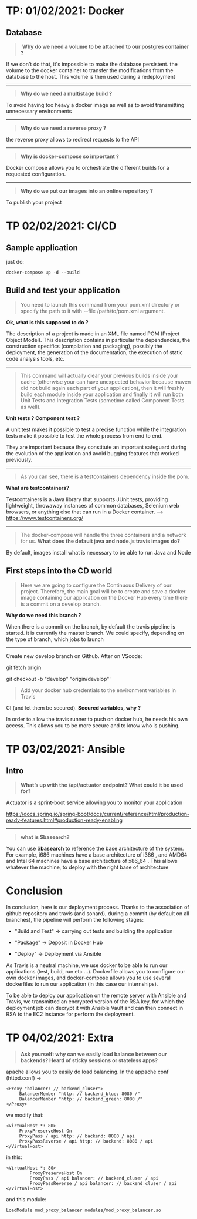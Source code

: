 
  

# TP: 01/02/2021: Docker

## Database

  

> ​ **Why do we need a volume to be attached to our postgres container ?**

  

If we don't do that, it's impossible to make the database persistent. the volume to the docker container to transfer the modifications from the database to the host. This volume is then used during a redeployment

----

>  **Why do we need a multistage build ?**

>

To avoid having too heavy a docker image as well as to avoid transmitting unnecessary environments

  

----

>  **Why do we need a reverse proxy ?**

  

the reverse proxy allows to redirect requests to the API

  

---

>  **Why is docker-compose so important ?**

  

Docker compose allows you to orchestrate the different builds for a requested configuration.

  

----

  

>  **Why do we put our images into an online repository ?**

  

To publish your project

# TP 02/02/2021: CI/CD

  

## Sample application

  

just do:

  

`docker-compose up -d --build`

  

## Build and test your application

  

> You need to launch this command from your pom.xml directory or specify the path to it with --file /path/to/pom.xml ​argument.

**Ok, what is this supposed to do ?**

  

The description of a project is made in an XML file named POM (Project Object Model). This description contains in particular the dependencies, the construction specifics (compilation and packaging), possibly the deployment, the generation of the documentation, the execution of static code analysis tools, etc.

  

---

  

>This command will actually clear your previous builds inside your cache (otherwise your can have unexpected behavior because maven did not build again each part of your application), then it will freshly build each module inside your application and finally it will run both ​Unit Tests​ and ​Integration Tests​ (sometime called Component Tests as well).

**Unit tests ? Component test ?**

  

A unit test makes it possible to test a precise function while the integration tests make it possible to test the whole process from end to end.

They are important because they constitute an important safeguard during the evolution of the application and avoid bugging features that worked previously.

  

---

  

> As you can see, there is a testcontainers dependency inside the pom.

**What are testcontainers?**

  

Testcontainers is a Java library that supports JUnit tests, providing lightweight, throwaway instances of common databases, Selenium web browsers, or anything else that can run in a Docker container. --> https://www.testcontainers.org/

  

----

  

> The docker-compose will handle the three containers and a network for us.
> **What does the default java and node.js travis images do?**

By default, images install what is necessary to be able to run Java and Node

  

## First steps into the CD world

  

  

> Here we are going to configure the Continuous Delivery of our project. Therefore, the main goal will be to create and save a docker image containing our application on the Docker Hub every time there is a commit on a develop branch.

**Why do we need this branch ?**

  

When there is a commit on the branch, by default the travis pipeline is started. it is currently the master branch. We could specify, depending on the type of branch, which jobs to launch

  

----

Create new develop branch on Github. After on VScode:

  

git fetch origin

git checkout -b "develop" "origin/develop"'

  

> Add your docker hub credentials to the environment variables in Travis

CI (and let them be secured). **Secured variables, why ?**

  

In order to allow the travis runner to push on docker hub, he needs his own access. This allows you to be more secure and to know who is pushing.

  

# TP 03/02/2021: Ansible

  

## Intro

  

>  **What’s up with the /api/actuator endpoint? What could it be used for?**

  

Actuator is a sprint-boot service allowing you to monitor your application

https://docs.spring.io/spring-boot/docs/current/reference/html/production-ready-features.html#production-ready-enabling

  

---

>  **what is $basearch?**

  

You can use $**basearch** to reference the base architecture of the system. For example, i686 machines have a base architecture of i386 , and AMD64 and Intel 64 machines have a base architecture of x86_64 . This allows whatever the machine, to deploy with the right base of architecture

  

# Conclusion

In conclusion, here is our deployment process. Thanks to the association of github repository and travis (and sonard), during a commit (by default on all branches), the pipeline will perform the following stages:

  

- "Build and Test" -> carrying out tests and building the application

- "Package" -> Deposit in Docker Hub

- "Deploy" -> Deployment via Ansible

  

As Travis is a neutral machine, we use docker to be able to run our applications (test, build, run etc ...). Dockerfile allows you to configure our own docker images, and docker-compose allows you to use several dockerfiles to run our application (in this case our internships).

  

To be able to deploy our application on the remote server with Ansible and Travis, we transmitted an encrypted version of the RSA key, for which the deployment job can decrypt it with Ansible Vault and can then connect in RSA to the EC2 instance for perform the deployment.

# TP 04/02/2021: Extra

> **Ask yourself: why can we easily load balance between our backends? Heard of sticky sessions or stateless apps?**

apache allows you to easily do load balancing. In the appache conf (httpd.conf) ->

    <Proxy "balancer: // backend_cluser">
         BalancerMember "http: // backend_blue: 8080 /"
         BalancerMember "http: // backend_green: 8080 /"
    </Proxy>

we modify that:

    <VirtualHost *: 80>
         ProxyPreserveHost On
         ProxyPass / api http: // backend: 8080 / api
         ProxyPassReverse / api http: // backend: 8080 / api
    </VirtualHost>

in this:

    <VirtualHost *: 80>
             ProxyPreserveHost On
             ProxyPass / api balancer: // backend_cluser / api
             ProxyPassReverse / api balancer: // backend_cluser / api
    </VirtualHost>

and this module: 

    LoadModule mod_proxy_balancer modules/mod_proxy_balancer.so

